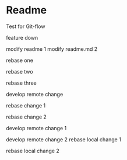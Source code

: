 # Readme

Test for Git-flow

feature down

modify readme 1
modify readme.md 2

rebase one

rebase two

rebase three

develop remote change

rebase change 1

rebase change 2

develop remote change 1

develop remote change 2
rebase local change 1

rebase local change 2
